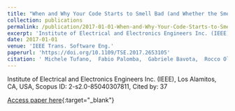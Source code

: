 ```yaml
---
title: "When and Why Your Code Starts to Smell Bad (and Whether the Smells Go Away)"
collection: publications
permalink: /publication/2017-01-01-When-and-Why-Your-Code-Starts-to-Smell-Bad-and-Whether-the-Smells-Go-Away
excerpt: 'Institute of Electrical and Electronics Engineers Inc. (IEEE), Los Alamitos, CA, USA, Scopus ID: 2-s2.0-85040307811, Cited by: 37'
date: 2017-01-01
venue: 'IEEE Trans. Software Eng.'
paperurl: 'https://doi.org/10.1109/TSE.2017.2653105'
citation: ' Michele Tufano,  Fabio Palomba,  Gabriele Bavota,  Rocco Oliveto,  Massimiliano Di,  Andrea De,  Denys Poshyvanyk, &quot;When and Why Your Code Starts to Smell Bad (and Whether the Smells Go Away).&quot; IEEE Trans. Software Eng., 2017.'
---
```

Institute of Electrical and Electronics Engineers Inc. (IEEE), Los Alamitos, CA, USA, Scopus ID: 2-s2.0-85040307811, Cited by: 37

[Access paper here](https://doi.org/10.1109/TSE.2017.2653105){:target="_blank"}
